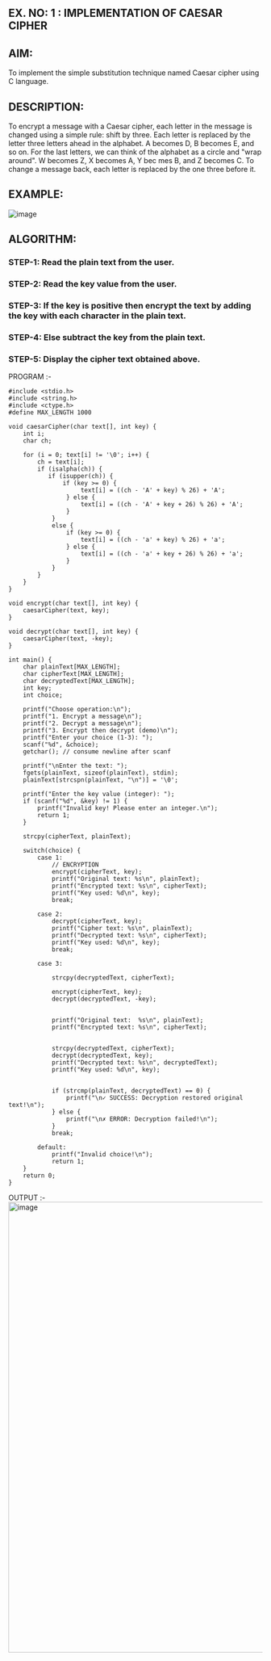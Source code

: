 ## EX. NO: 1 : IMPLEMENTATION OF CAESAR CIPHER
 

## AIM:

To implement the simple substitution technique named Caesar cipher using C language.

## DESCRIPTION:

To encrypt a message with a Caesar cipher, each letter in the message is changed using a simple rule: shift by three. Each letter is replaced by the letter three letters ahead in the alphabet. A becomes D, B becomes E, and so on. For the last letters, we can think of the
alphabet as a circle and "wrap around". W becomes Z, X becomes A, Y bec mes B, and Z
becomes C. To change a message back, each letter is replaced by the one three before it.

## EXAMPLE:



![image](https://github.com/Hemamanigandan/CNS/assets/149653568/eb9c6c43-8c80-4cdd-b9d4-91705a311c79)


## ALGORITHM:

### STEP-1: Read the plain text from the user.
### STEP-2: Read the key value from the user.
### STEP-3: If the key is positive then encrypt the text by adding the key with each character in the plain text.
### STEP-4: Else subtract the key from the plain text.
### STEP-5: Display the cipher text obtained above.


PROGRAM :-
```
#include <stdio.h>
#include <string.h>
#include <ctype.h>
#define MAX_LENGTH 1000

void caesarCipher(char text[], int key) {
    int i;
    char ch;
    
    for (i = 0; text[i] != '\0'; i++) {
        ch = text[i];
        if (isalpha(ch)) {
           if (isupper(ch)) {
               if (key >= 0) {
                    text[i] = ((ch - 'A' + key) % 26) + 'A';
                } else {
                    text[i] = ((ch - 'A' + key + 26) % 26) + 'A';
                }
            }
            else {
                if (key >= 0) {
                    text[i] = ((ch - 'a' + key) % 26) + 'a';
                } else {
                    text[i] = ((ch - 'a' + key + 26) % 26) + 'a';
                }
            }
        }
    }
}

void encrypt(char text[], int key) {
    caesarCipher(text, key);
}

void decrypt(char text[], int key) {
    caesarCipher(text, -key);
}

int main() {
    char plainText[MAX_LENGTH];
    char cipherText[MAX_LENGTH];
    char decryptedText[MAX_LENGTH];
    int key;
    int choice;
    
    printf("Choose operation:\n");
    printf("1. Encrypt a message\n");
    printf("2. Decrypt a message\n");
    printf("3. Encrypt then decrypt (demo)\n");
    printf("Enter your choice (1-3): ");
    scanf("%d", &choice);
    getchar(); // consume newline after scanf
    
    printf("\nEnter the text: ");
    fgets(plainText, sizeof(plainText), stdin);
    plainText[strcspn(plainText, "\n")] = '\0';
    
    printf("Enter the key value (integer): ");
    if (scanf("%d", &key) != 1) {
        printf("Invalid key! Please enter an integer.\n");
        return 1;
    }
    
    strcpy(cipherText, plainText);
    
    switch(choice) {
        case 1:
            // ENCRYPTION
            encrypt(cipherText, key);
            printf("Original text: %s\n", plainText);
            printf("Encrypted text: %s\n", cipherText);
            printf("Key used: %d\n", key);
            break;
            
        case 2:
            decrypt(cipherText, key);
            printf("Cipher text: %s\n", plainText);
            printf("Decrypted text: %s\n", cipherText);
            printf("Key used: %d\n", key);
            break;
            
        case 3:
         
            strcpy(decryptedText, cipherText);
            
            encrypt(cipherText, key);
            decrypt(decryptedText, -key); 
            
            
            printf("Original text:  %s\n", plainText);
            printf("Encrypted text: %s\n", cipherText);
            
            
            strcpy(decryptedText, cipherText);
            decrypt(decryptedText, key);
            printf("Decrypted text: %s\n", decryptedText);
            printf("Key used: %d\n", key);
            

            if (strcmp(plainText, decryptedText) == 0) {
                printf("\n✓ SUCCESS: Decryption restored original text!\n");
            } else {
                printf("\n✗ ERROR: Decryption failed!\n");
            }
            break;
            
        default:
            printf("Invalid choice!\n");
            return 1;
    }
    return 0;
}
```
OUTPUT :-
<img width="1634" height="893" alt="image" src="https://github.com/user-attachments/assets/daa23671-a605-403b-9a96-f778491f672b" />
